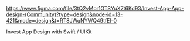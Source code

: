 https://www.figma.com/file/3tQ2vMor1GTSYuX7t6Kd93/Invest-App-App-design-(Community)?type=design&node-id=13-421&mode=design&t=RT8JWqNYWQ49tfEl-0

Invest App Design with Swift / UIKit
